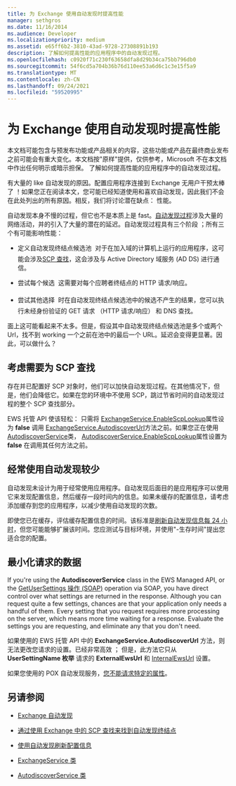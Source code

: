 ```yaml
---
title: 为 Exchange 使用自动发现时提高性能
manager: sethgros
ms.date: 11/16/2014
ms.audience: Developer
ms.localizationpriority: medium
ms.assetid: e65ff6b2-3810-43ad-9728-27308891b193
description: 了解如何提高性能的应用程序中的自动发现过程。
ms.openlocfilehash: c0920f71c230f63658dfa8d29b34ca75bb796db0
ms.sourcegitcommit: 54f6cd5a704b36b76d110ee53a6d6c1c3e15f5a9
ms.translationtype: MT
ms.contentlocale: zh-CN
ms.lasthandoff: 09/24/2021
ms.locfileid: "59520995"
---
```

# <a name="improving-performance-when-using-autodiscover-for-exchange"></a>为 Exchange 使用自动发现时提高性能

本文档可能包含与预发布功能或产品相关的内容，这些功能或产品在最终商业发布之前可能会有重大变化。本文档按"原样"提供，仅供参考，Microsoft 不在本文档中作出任何明示或暗示担保。 了解如何提高性能的应用程序中的自动发现过程。
  
有大量的 like 自动发现的原因。配置应用程序连接到 Exchange 无用户干预太棒了 ！如果您正在阅读本文，您可能已经知道使用和喜欢自动发现，因此我们不会在此处列出的所有原因。相反，我们将讨论潜在缺点： 性能。
  
自动发现本身不慢的过程，但它也不是本质上是 fast。[自动发现过程](autodiscover-for-exchange.md)涉及大量的网络活动，并的引入了大量的潜在的延迟。自动发现过程具有三个阶段 ；所有三个有可能影响性能： 
  
- 定义自动发现终结点候选池  对于在加入域的计算机上运行的应用程序，这可能会涉及[SCP 查找](how-to-find-autodiscover-endpoints-by-using-scp-lookup-in-exchange.md)，这会涉及与 Active Directory 域服务 (AD DS) 进行通信。
    
- 尝试每个候选  这需要对每个应聘者终结点的 HTTP 请求/响应。
    
- 尝试其他选择  时在自动发现终结点候选池中的候选不产生的结果，您可以执行未经身份验证的 GET 请求 （HTTP 请求/响应） 和 DNS 查找。
    
面上这可能看起来不太多。但是，假设其中自动发现终结点候选池是多个或两个 Url，找不到 working 一个之前在池中的最后一个 URL。延迟会变得更显著。因此，可以做什么？
  
## <a name="consider-the-need-for-scp-lookup"></a>考虑需要为 SCP 查找

存在并已配置好 SCP 对象时，他们可以加快自动发现过程。在其他情况下，但是，他们会降低它。如果在您的环境中不使用 SCP，跳过节省时间的自动发现过程的整个 SCP 查找部分。
  
EWS 托管 API 使该轻松： 只需将 [ExchangeService.EnableScpLookup](https://msdn.microsoft.com/library/microsoft.exchange.webservices.data.exchangeservice.enablescplookup%28v=exchg.80%29.aspx)属性设为 **false** 调用 [ExchangeService.AutodiscoverUrl](https://msdn.microsoft.com/library/microsoft.exchange.webservices.data.exchangeservice.autodiscoverurl%28v=exchg.80%29.aspx)方法之前。如果您正在使用 [AutodiscoverService](https://msdn.microsoft.com/library/microsoft.exchange.webservices.autodiscover.autodiscoverservice%28v=exchg.80%29.aspx)类， [AutodiscoverService.EnableScpLookup](https://msdn.microsoft.com/library/microsoft.exchange.webservices.autodiscover.autodiscoverservice.enablescplookup%28v=exchg.80%29.aspx)属性设置为 **false** 在调用其任何方法之前。 
  
## <a name="use-autodiscover-less-often"></a>经常使用自动发现较少

自动发现未设计为用于经常使用应用程序。自动发现后面目的是应用程序可以使用它来发现配置信息，然后缓存一段时间内的信息。如果未缓存的配置信息，请考虑添加缓存到您的应用程序，以减少使用自动发现的次数。
  
即使您已在缓存，评估缓存配置信息的时间。该标准是[刷新自动发现信息每 24 小时](how-to-refresh-configuration-information-by-using-autodiscover.md)，但您可能能够扩展该时间。您应测试与目标环境，并使用"-生存时间"提出您适合您的配置。
  
## <a name="minimize-requested-data"></a>最小化请求的数据

If you're using the **AutodiscoverService** class in the EWS Managed API, or the [GetUserSettings 操作 (SOAP)](https://msdn.microsoft.com/library/758d965c-ef63-4de4-9120-e293abf14ff8%28Office.15%29.aspx) operation via SOAP, you have direct control over what settings are returned in the response. Although you can request quite a few settings, chances are that your application only needs a handful of them. Every setting that you request requires more processing on the server, which means more time waiting for a response. Evaluate the settings you are requesting, and eliminate any that you don't need. 
  
如果使用的 EWS 托管 API 中的 **ExchangeService.AutodiscoverUrl** 方法，则无法更改您请求的设置。已经非常高效 ； 但是，此方法它只从 **UserSettingName 枚举** 请求的 **ExternalEwsUrl** 和 [InternalEwsUrl](https://msdn.microsoft.com/library/microsoft.exchange.webservices.autodiscover.usersettingname%28v=exchg.80%29.aspx) 设置。
  
如果您使用的 POX 自动发现服务，[您不能请求特定的属性](autodiscover-for-exchange.md#bk_Options)。
  
## <a name="see-also"></a>另请参阅


- [Exchange 自动发现](autodiscover-for-exchange.md)
    
- [通过使用 Exchange 中的 SCP 查找来找到自动发现终结点](how-to-find-autodiscover-endpoints-by-using-scp-lookup-in-exchange.md)
    
- [使用自动发现刷新配置信息](how-to-refresh-configuration-information-by-using-autodiscover.md)
    
- [ExchangeService 类](https://msdn.microsoft.com/library/microsoft.exchange.webservices.data.exchangeservice%28v=exchg.80%29.aspx)
    
- [AutodiscoverService 类](https://msdn.microsoft.com/library/microsoft.exchange.webservices.autodiscover.autodiscoverservice%28v=exchg.80%29.aspx)
    

